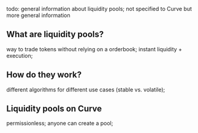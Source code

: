 

todo: general information about liquidity pools; not specified to Curve but more general information

## What are liquidity pools?
way to trade tokens without relying on a orderbook; instant liquidity + execution;

## How do they work?
different algorithms for different use cases (stable vs. volatile);

## Liquidity pools on Curve
permissionless; anyone can create a pool;

